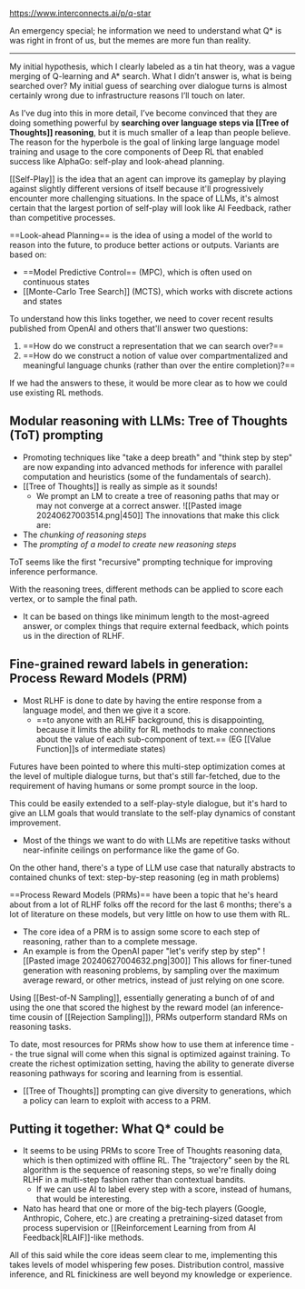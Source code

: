 https://www.interconnects.ai/p/q-star

An emergency special; he information we need to understand what Q* is was right in front of us, but the memes are more fun than reality.

-----

My initial hypothesis, which I clearly labeled as a tin hat theory, was a vague merging of Q-learning and A* search. What I didn’t answer is, what is being searched over? My initial guess of searching over dialogue turns is almost certainly wrong due to infrastructure reasons I’ll touch on later.

As I’ve dug into this in more detail, I’ve become convinced that they are doing something powerful by **searching over language steps via [[Tree of Thoughts]] reasoning**, but it is much smaller of a leap than people believe. The reason for the hyperbole is the goal of linking large language model training and usage to the core components of Deep RL that enabled success like AlphaGo: self-play and look-ahead planning.

[[Self-Play]] is the idea that an agent can improve its gameplay by playing against slightly different versions of itself because it'll progressively encounter more challenging situations. In the space of LLMs, it's almost certain that the largest portion of self-play will look like AI Feedback, rather than competitive processes.

==Look-ahead Planning== is the idea of using a model of the world to reason into the future, to produce better actions or outputs. Variants are based on:
- ==Model Predictive Control== (MPC), which is often used on continuous states
- [[Monte-Carlo Tree Search]] (MCTS), which works with discrete actions and states

To understand how this links together, we need to cover recent results published from OpenAI and others that'll answer two questions:
1. ==How do we construct a representation that we can search over?==
2. ==How do we construct a notion of value over compartmentalized and meaningful language chunks (rather than over the entire completion)?==

If we had the answers to these, it would be more clear as to how we could use existing RL methods.

## Modular reasoning with LLMs: Tree of Thoughts (ToT) prompting
- Promoting techniques like "take a deep breath" and "think step by step" are now expanding into advanced methods for inference with parallel computation and heuristics (some of the fundamentals of search).
- [[Tree of Thoughts]] is really as simple as it sounds!
	- We prompt an LM to create a tree of reasoning paths that may or may not converge at a correct answer.
![[Pasted image 20240627003514.png|450]]
The innovations that make this click are:
- The *chunking of reasoning steps*
- The *prompting of a model to create new reasoning steps*

ToT seems like the first "recursive" prompting technique for improving inference performance.

With the reasoning trees, different methods can be applied to score each vertex, or to sample the final path.
- It can be based on things like minimum length to the most-agreed answer, or complex things that require external feedback, which points us in the direction of RLHF.


## Fine-grained reward labels in generation: Process Reward Models (PRM)
- Most RLHF is done to date by having the entire response from a language model, and then we give it a score.
	- ==to anyone with an RLHF background, this is disappointing, because it limits the ability for RL methods to make connections about the value of each sub-component of text.== (EG [[Value Function]]s of intermediate states)

Futures have been pointed to where this multi-step optimization comes at the level of multiple dialogue turns, but that's still far-fetched, due to the requirement of having humans or some prompt source in the loop.

This could be easily extended to a self-play-style dialogue, but it's hard to give an LLM goals that would translate to the self-play dynamics of constant improvement.
- Most of the things we want to do with LLMs are repetitive tasks without near-infinite ceilings on performance like the game of Go.

On the other hand, there's a type of LLM use case that naturally abstracts to contained chunks of text:  step-by-step reasoning (eg in math problems)

==Process Reward Models (PRMs)== have been a topic that he's heard about from a lot of RLHF folks off the record for the last 6 months; there's a lot of literature on these models, but very little on how to use them with RL.
- The core idea of a PRM is to assign some score to each step of reasoning, rather than to a complete message.
- An example is from the OpenAI paper "let's verify step by step"
![[Pasted image 20240627004632.png|300]]
This allows for finer-tuned generation with reasoning problems, by sampling over the maximum average reward, or other metrics, instead of just relying on one score.

Using [[Best-of-N Sampling]], essentially generating a bunch of of and using the one that scored the highest by the reward model (an inference-time cousin of [[Rejection Sampling]]), PRMs outperform standard RMs on reasoning tasks.

To date, most resources for PRMs show how to use them at inference time -- the true signal will come when this signal is optimized against training. To create the richest optimization setting, having the ability to generate diverse reasoning pathways for scoring and learning from is essential.
- [[Tree of Thoughts]] prompting can give diversity to generations, which a policy can learn to exploit with access to a PRM.


## Putting it together: What Q* could be
- It seems to be using PRMs to score Tree of Thoughts reasoning data, which is then optimized with offline RL. The "trajectory" seen by the RL algorithm is the sequence of reasoning steps, so we're finally doing RLHF in a multi-step fashion rather than contextual bandits.
	- If we can use AI to label every step with a score, instead of humans, that would be interesting. 
- Nato has heard that one or more of the big-tech players (Google, Anthropic, Cohere, etc.) are creating a pretraining-sized dataset from process supervision or [[Reinforcement Learning from from AI Feedback|RLAIF]]-like methods.


All of this said while the core ideas seem clear to me, implementing this takes levels of model whispering few poses. Distribution control, massive inference, and RL finickiness are well beyond my knowledge or experience.









